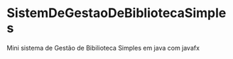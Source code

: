 # SistemDeGestaoDeBibliotecaSimples
 Mini sistema de Gestão de Bibilioteca Simples em java com javafx
